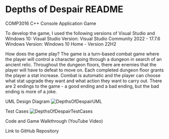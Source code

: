 # Depths of Despair README
COMP3016 C++ Console Application Game

To develop the game, I used the following versions of Visual Studio and Windows 10:
Visual Studio Version: Visual Studio Community 2022 - 17.7.6
Windows Version: Windows 10 Home - Version 22H2

How does the game play?
The game is a turn-based combat game where the player will control a character going through a dungeon in search of an ancient relic.
Throughout the dungeon floors, there are enemies that the player will have to defeat to move on. Each completed dungeon floor grants the player a stat increase.
Combat is automatic and the player can choose what stat upgrade they want and what action they want to carry out.
There are 2 endings to the game - a good ending and a bad ending, but the bad ending is more of a joke.

UML Design Diagram
![DepthsOfDespairUML](https://github.com/dylangreenwell20/depthsofdespair/assets/147703440/91ed62bf-323e-408f-92da-1f331af3c8b6)

Test Cases
![DepthsOfDespairTestCases](https://github.com/dylangreenwell20/depthsofdespair/assets/147703440/ff75a1a5-96e2-4031-8b24-702f5faf252e)

Code and Game Walkthrough (YouTube Video)


Link to GitHub Repository

